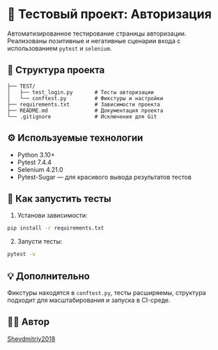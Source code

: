 # 🧪 Тестовый проект: Авторизация

Автоматизированное тестирование страницы авторизации. Реализованы позитивные и негативные сценарии входа с использованием `pytest` и `selenium`.

## 📁 Структура проекта

```
├── TEST/
│   ├── test_login.py       # Тесты авторизации
│   └── conftest.py         # Фикстуры и настройки
├── requirements.txt        # Зависимости проекта
├── README.md               # Документация проекта
└── .gitignore              # Исключения для Git
```

## ⚙️ Используемые технологии

- Python 3.10+
- Pytest 7.4.4
- Selenium 4.21.0
- Pytest-Sugar — для красивого вывода результатов тестов

## 🚀 Как запустить тесты

1. Установи зависимости:

```bash
pip install -r requirements.txt
```

2. Запусти тесты:

```bash
pytest -v
```

## 💡 Дополнительно

Фикстуры находятся в `conftest.py`, тесты расширяемы, структура подходит для масштабирования и запуска в CI-среде.

## 👨‍💻 Автор

[Shevdmitriy2018](https://github.com/Shevdmitriy2018)
